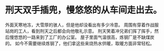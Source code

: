 # 刑天双手插兜，慢悠悠的从车间走出去。
外面天寒地冻，大雪厚的骇人，但是他却没看出有多少冷意。
周围有穿着作战服站岗的工人，看到刑天之后都会向他敬礼示意。
刑天笑着冲兄弟们挥了挥手，然后慢悠悠的一路来到了工厂的办公室。
屋子里面气温很高，炼钢厂是不缺煤炭的。
如今不需要继续炼钢了，他们拿这些来烧热水供暖，取暖方面非常轻松。

